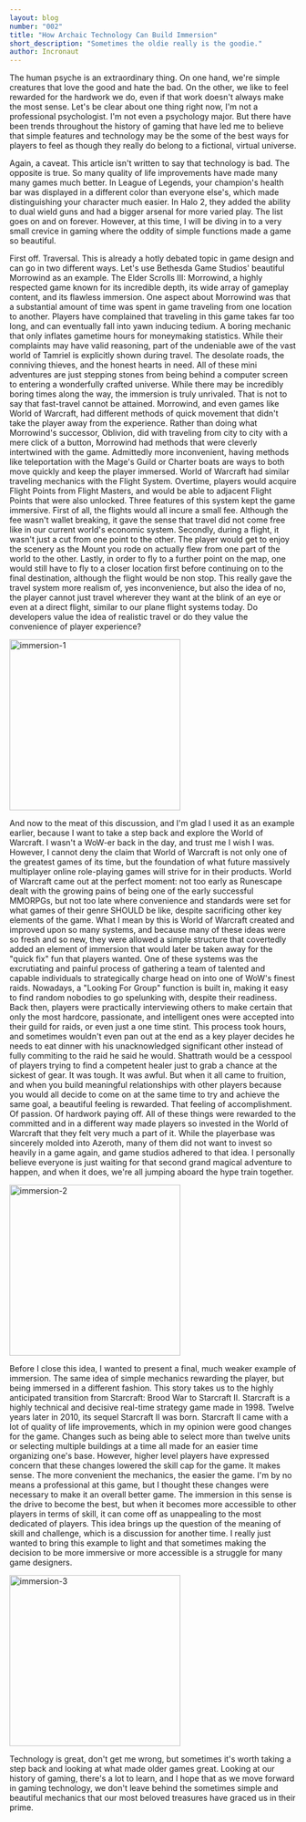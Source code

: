 ```yaml
---
layout: blog
number: "002"
title: "How Archaic Technology Can Build Immersion"
short_description: "Sometimes the oldie really is the goodie."
author: Incronaut
---
```


The human psyche is an extraordinary thing.  On one hand, we're simple creatures that love the good and hate the bad.  On the other, we like to feel rewarded for the hardwork we do, even if that work doesn't always make the most sense.  Let's be clear about one thing right now, I'm not a professional psychologist.  I'm not even a psychology major.  But there have been trends throughout the history of gaming that have led me to believe that simple features and technology may be the some of the best ways for players to feel as though they really do belong to a fictional, virtual universe.

Again, a caveat.  This article isn't written to say that technology is bad.  The opposite is true.  So many quality of life improvements have made many many games much better.  In League of Legends, your champion's health bar was displayed in a different color than everyone else's, which made distinguishing your character much easier.  In Halo 2, they added the ability to dual wield guns and had a bigger arsenal for more varied play.  The list goes on and on forever.  However, at this time, I will be diving in to a very small crevice in gaming where the oddity of simple functions made a game so beautiful.

First off.  Traversal.  This is already a hotly debated topic in game design and can go in two different ways.  Let's use Bethesda Game Studios' beautiful Morrowind as an example.  The Elder Scrolls III: Morrowind, a highly respected game known for its incredible depth, its wide array of gameplay content, and its flawless immersion.  One aspect about Morrowind was that a substantial amount of time was spent in game traveling from one location to another.  Players have complained that traveling in this game takes far too long, and can eventually fall into yawn inducing tedium.  A boring mechanic that only inflates gametime hours for moneymaking statistics.  While their complaints may have valid reasoning, part of the undeniable awe of the vast world of Tamriel is explicitly shown during travel.  The desolate roads, the conniving thieves, and the honest hearts in need.  All of these mini adventures are just stepping stones from being behind a computer screen to entering a wonderfully crafted universe.  While there may be incredibly boring times along the way, the immersion is truly unrivaled.  That is not to say that fast-travel cannot be attained.  Morrowind, and even games like World of Warcraft, had different methods of quick movement that didn't take the player away from the experience.  Rather than doing what Morrowind's successor, Oblivion, did with traveling from city to city with a mere click of a button, Morrowind had methods that were cleverly intertwined with the game.  Admittedly more inconvenient, having methods like teleportation with the Mage's Guild or Charter boats are ways to both move quickly and keep the player immersed.  World of Warcraft had similar traveling mechanics with the Flight System.  Overtime, players would acquire Flight Points from Flight Masters, and would be able to adjacent Flight Points that were also unlocked.  Three features of this system kept the game immersive.  First of all, the flights would all incure a small fee.  Although the fee wasn't wallet breaking, it gave the sense that travel did not come free like in our current world's economic system.  Secondly, during a flight, it wasn't just a cut from one point to the other.  The player would get to enjoy the scenery as the Mount you rode on actually flew from one part of the world to the other.  Lastly, in order to fly to a further point on the map, one would still have to fly to a closer location first before continuing on to the final destination, although the flight would be non stop.  This really gave the travel system more realism of, yes inconvenience, but also the idea of no, the player cannot just travel wherever they want at the blink of an eye or even at a direct flight, similar to our plane flight systems today.  Do developers value the idea of realistic travel or do they value the convenience of player experience?

<img src="http://images.incronaut.com/immersion-1.jpg" alt="immersion-1" width="300"/>

And now to the meat of this discussion, and I'm glad I used it as an example earlier, because I want to take a step back and explore the World of Warcraft.  I wasn't a WoW-er back in the day, and trust me I wish I was.  However, I cannot deny the claim that World of Warcraft is not only one of the greatest games of its time, but the foundation of what future massively multiplayer online role-playing games will strive for in their products.  World of Warcraft came out at the perfect moment: not too early as Runescape dealt with the growing pains of being one of the early successful MMORPGs, but not too late where convenience and standards were set for what games of their genre SHOULD be like, despite sacrificing other key elements of the game.  What I mean by this is World of Warcraft created and improved upon so many systems, and because many of these ideas were so fresh and so new, they were allowed a simple structure that covertedly added an element of immersion that would later be taken away for the "quick fix" fun that players wanted.  One of these systems was the excrutiating and painful process of gathering a team of talented and capable individuals to strategically charge head on into one of WoW's finest raids.  Nowadays, a "Looking For Group" function is built in, making it easy to find random nobodies to go spelunking with, despite their readiness.  Back then, players were practically interviewing others to make certain that only the most hardcore, passionate, and intelligent ones were accepted into their guild for raids, or even just a one time stint.  This process took hours, and sometimes wouldn't even pan out at the end as a key player decides he needs to eat dinner with his unacknowledged significant other instead of fully commiting to the raid he said he would.  Shattrath would be a cesspool of players trying to find a competent healer just to grab a chance at the sickest of gear.  It was tough.  It was awful.  But when it all came to fruition, and when you build meaningful relationships with other players because you would all decide to come on at the same time to try and achieve the same goal, a beautiful feeling is rewarded.  That feeling of accomplishment.  Of passion.  Of hardwork paying off.  All of these things were rewarded to the committed and in a different way made players so invested in the World of Warcraft that they felt very much a part of it.  While the playerbase was sincerely molded into Azeroth, many of them did not want to invest so heavily in a game again, and game studios adhered to that idea.  I personally believe everyone is just waiting for that second grand magical adventure to happen, and when it does, we're all jumping aboard the hype train together.

<img src="http://images.incronaut.com/immersion-2.jpg" alt="immersion-2" width="300"/>

Before I close this idea, I wanted to present a final, much weaker example of immersion.  The same idea of simple mechanics rewarding the player, but being immersed in a different fashion.  This story takes us to the highly anticipated transition from Starcraft: Brood War to Starcraft II.  Starcraft is a highly technical and decisive real-time strategy game made in 1998.  Twelve years later in 2010, its sequel Starcraft II was born.  Starcraft II came with a lot of quality of life improvements, which in my opinion were good changes for the game.  Changes such as being able to select more than twelve units or selecting multiple buildings at a time all made for an easier time organizing one's base.  However, higher level players have expressed concern that these changes lowered the skill cap for the game.  It makes sense.  The more convenient the mechanics, the easier the game.  I'm by no means a professional at this game, but I thought these changes were necessary to make it an overall better game.  The immersion in this sense is the drive to become the best, but when it becomes more accessible to other players in terms of skill, it can come off as unappealing to the most dedicated of players.  This idea brings up the question of the meaning of skill and challenge, which is a discussion for another time.  I really just wanted to bring this example to light and that sometimes making the decision to be more immersive or more accessible is a struggle for many game designers.

<img src="http://images.incronaut.com/immersion-3.jpg" alt="immersion-3" width="300"/>

Technology is great, don't get me wrong, but sometimes it's worth taking a step back and looking at what made older games great.  Looking at our history of gaming, there's a lot to learn, and I hope that as we move forward in gaming technology, we don't leave behind the sometimes simple and beautiful mechanics that our most beloved treasures have graced us in their prime.